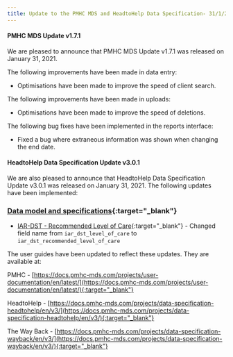 ```yaml
---
title: Update to the PMHC MDS and HeadtoHelp Data Specification- 31/1/2021
---
```


#### PMHC MDS Update v1.7.1 ####

We are pleased to announce that PMHC MDS Update v1.7.1 was released on January 31, 2021.

The following improvements have been made in data entry:
* Optimisations have been made to improve the speed of client search.

The following improvements have been made in uploads:
* Optimisations have been made to improve the speed of deletions.

The following bug fixes have been implemented in the reports interface:
* Fixed a bug where extraneous information was shown when changing the end date.

#### HeadtoHelp Data Specification Update v3.0.1 ####

We are also pleased to announce that HeadtoHelp Data Specification Update
v3.0.1 was released on January 31, 2021. The following updates have been implemented:

### [Data model and specifications](https://docs.pmhc-mds.com/projects/data-specification-headtohelp/en/v3/data-specification/data-model-and-specifications.html#data-model-and-specifications){:target="_blank"} ###
* [IAR-DST - Recommended Level of Care](https://docs.pmhc-mds.com/projects/data-specification-headtohelp/en/v3/data-specification/data-model-and-specifications.html#iar-dst-recommended-level-of-care){:target="_blank"} - Changed field name from `iar_dst_level_of_care` to `iar_dst_recommended_level_of_care`

The user guides have been updated to reflect these updates. They are available at:

PMHC - [https://docs.pmhc-mds.com/projects/user-documentation/en/latest/](https://docs.pmhc-mds.com/projects/user-documentation/en/latest/){:target="_blank"}

HeadtoHelp - [https://docs.pmhc-mds.com/projects/data-specification-headtohelp/en/v3/](https://docs.pmhc-mds.com/projects/data-specification-headtohelp/en/v3/){:target="_blank"}

The Way Back - [https://docs.pmhc-mds.com/projects/data-specification-wayback/en/v3/](https://docs.pmhc-mds.com/projects/data-specification-wayback/en/v3/){:target="_blank"}
